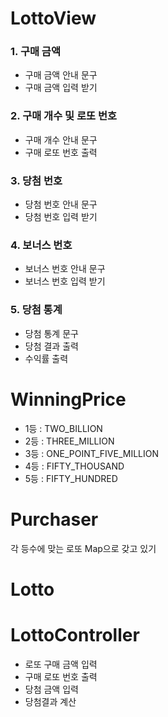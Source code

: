 # LottoView
### 1. 구매 금액
* 구매 금액 안내 문구
* 구매 금액 입력 받기

### 2. 구매 개수 및 로또 번호
* 구매 개수 안내 문구
* 구매 로또 번호 출력

### 3. 당첨 번호
* 당첨 번호 안내 문구
* 당첨 번호 입력 받기

### 4. 보너스 번호
* 보너스 번호 안내 문구
* 보너스 번호 입력 받기

### 5. 당첨 통계
* 당첨 통계 문구
* 당첨 결과 출력
* 수익률 출력

# WinningPrice
* 1등 : TWO_BILLION
* 2등 : THREE_MILLION
* 3등 : ONE_POINT_FIVE_MILLION
* 4등 : FIFTY_THOUSAND
* 5등 : FIFTY_HUNDRED

# Purchaser
각 등수에 맞는 로또 Map으로 갖고 있기

# Lotto

# LottoController
* 로또 구매 금액 입력
* 구매 로또 번호 출력
* 당첨 금액 입력
* 당첨결과 계산



